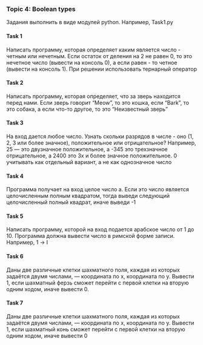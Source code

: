 ### Topic 4: Boolean types
Задания выполнить в виде модулей python. Например, Task1.py

#### Task 1
Написать программу, которая определяет каким является число - четным или 
нечетным. Если остаток от деления на 2 не равен 0, то это нечетное число (вывести на консоль 
0), а если равен - то четное (вывести на консоль 1). При решении использовать тернарный 
оператор

#### Task 2
Написать программу, которая определяет, что за зверь находится перед нами. Если 
зверь говорит “Meow”, то это кошка, если “Bark”, то это собака, а если что-то другое, то это 
“Неизвестный зверь”

#### Task 3
На вход дается любое число. Узнать скольки разрядов в числе - оно (1, 2, 3 или более значное), положительное или отрицательное? 
Например, 25 — это двузначное положительное, а -345 это трехзначное отрицательное, а 2400 это 3х и более значное положительное.
0 учитывать как отдельный вариант, а не как однозначное число

#### Task 4
Программа получает на вход целое число a. Если это число является целочисленным полным квадратом,
тогда выведи следующий целочисленный полный квадрат, иначе выведи -1

#### Task 5
Написать программу, которой на вход подается арабское число от 1 до 10.
Программа должна вывести число в римской форме записи. Например, 1 -> I

#### Task 6
Даны две различные клетки шахматного поля, каждая из которых задаётся двумя числами, — координата по x, координата по y. Вывести 1, если шахматный ферзь сможет перейти с первой клетки на вторую одним ходом, иначе вывести 0.


#### Task 7
Даны две различные клетки шахматного поля, каждая из которых задаётся двумя 
числами, — координата по x, координата по y. Вывести 1, если шахматный конь сможет перейти 
с первой клетки на вторую одним ходом, иначе вывести 0

